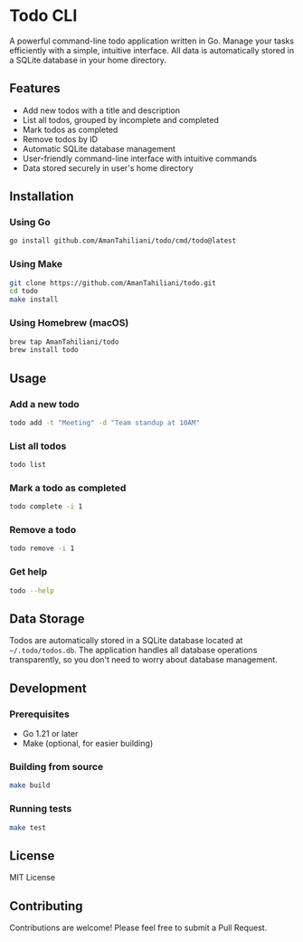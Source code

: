 # Todo CLI

A powerful command-line todo application written in Go. Manage your tasks efficiently with a simple, intuitive interface. All data is automatically stored in a SQLite database in your home directory.

## Features

- Add new todos with a title and description
- List all todos, grouped by incomplete and completed
- Mark todos as completed
- Remove todos by ID
- Automatic SQLite database management
- User-friendly command-line interface with intuitive commands
- Data stored securely in user's home directory

## Installation

### Using Go

```bash
go install github.com/AmanTahiliani/todo/cmd/todo@latest
```

### Using Make

```bash
git clone https://github.com/AmanTahiliani/todo.git
cd todo
make install
```

### Using Homebrew (macOS)

```bash
brew tap AmanTahiliani/todo
brew install todo
```

## Usage

### Add a new todo
```bash
todo add -t "Meeting" -d "Team standup at 10AM"
```

### List all todos
```bash
todo list
```

### Mark a todo as completed
```bash
todo complete -i 1
```

### Remove a todo
```bash
todo remove -i 1
```

### Get help
```bash
todo --help
```

## Data Storage

Todos are automatically stored in a SQLite database located at `~/.todo/todos.db`. The application handles all database operations transparently, so you don't need to worry about database management.

## Development

### Prerequisites

- Go 1.21 or later
- Make (optional, for easier building)

### Building from source

```bash
make build
```

### Running tests

```bash
make test
```

## License

MIT License

## Contributing

Contributions are welcome! Please feel free to submit a Pull Request.
